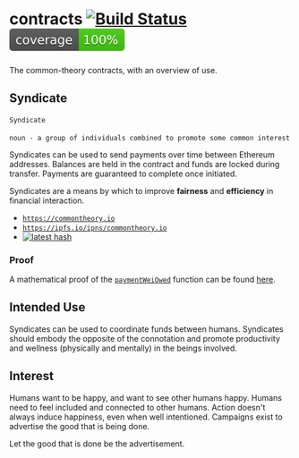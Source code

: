 # contracts [![Build Status](https://travis-ci.org/common-theory/contracts.svg?branch=master)](https://travis-ci.org/common-theory/contracts) [![Coverage](https://raw.githubusercontent.com/common-theory/common-dac/master/test/badge.svg?sanitize=true)](https://coverage.commontheory.io)

The common-theory contracts, with an overview of use.

## Syndicate

```
Syndicate

noun - a group of individuals combined to promote some common interest
```

Syndicates can be used to send payments over time between Ethereum addresses. Balances are held in the contract and funds are locked during transfer. Payments are guaranteed to complete once initiated.

Syndicates are a means by which to improve **fairness** and **efficiency** in financial interaction.

- [`https://commontheory.io`](https://commontheory.io)
- [`https://ipfs.io/ipns/commontheory.io`](https://ipfs.io/ipns/commontheory.io)
- [![latest hash](https://dnslink-cid-badge.commontheory.io/commontheory.io)](https://dnslink-cid-badge.commontheory.io/commontheory.io?redirect=true)

### Proof

A mathematical proof of the [`paymentWeiOwed`](https://github.com/common-theory/contracts/blob/master/contracts/Syndicate.sol#L79) function can be found [here](https://github.com/common-theory/contracts/blob/master/proofs/paymentWeiOwed.pdf).

## Intended Use

Syndicates can be used to coordinate funds between humans. Syndicates should embody the opposite of the connotation and promote productivity and wellness (physically and mentally) in the beings involved.

## Interest

Humans want to be happy, and want to see other humans happy. Humans need to feel included and connected to other humans. Action doesn't always induce happiness, even when well intentioned. Campaigns exist to advertise the good that is being done.

Let the good that is done be the advertisement.
